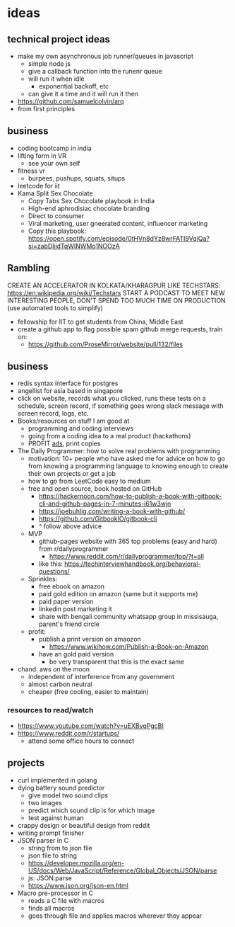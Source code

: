 # ideas
## technical project ideas
- make my own asynchronous job runner/queues in javascript
  - simple node js
  - give a callback function into the runenr queue
  - will run it when idle
    - exponential backoff, etc
  - can give it a time and it will run it then
- https://github.com/samuelcolvin/arq
- from first principles
## business
- coding bootcamp in india
- lifting form in VR
  - see your own self
- fitness vr
  - burpees, pushups, squats, situps
- leetcode for iit
- Kama Split Sex Chocolate
  - Copy Tabs Sex Chocolate playbook in India
  - High-end aphrodisiac chocolate branding
  - Direct to consumer
  - Viral marketing, user gneerated content, influencer marketing
  - Copy this playbook: https://open.spotify.com/episode/0tHVn8dYz8wrFATI9VqiQa?si=zabDljjdTqWINWMo1NOOzA

## Rambling
CREATE AN ACCELERATOR IN KOLKATA/KHARAGPUR
LIKE TECHSTARS: https://en.wikipedia.org/wiki/Techstars
START A PODCAST TO MEET NEW INTERESTING PEOPLE, DON'T SPEND TOO MUCH TIME ON PRODUCTION (use automated tools to simplify)
- fellowship for IIT to get students from China, Middle East
- create a github app to flag possible spam github merge requests, train on:
  - https://github.com/ProseMirror/website/pull/132/files 
## business
- redis syntax interface for postgres
- angellist for asia based in singapore
- click on website, records what you clicked, runs these tests on a schedule, screen record, if something goes wrong slack message with screen record, logs, etc.
- Books/resources on stuff I am good at
  - programming and coding interviews
  - going from a coding idea to a real product (hackathons)
  - PROFIT [ads](https://techinterviewhandbook.org/best-practice-questions/), print copies
- The Daily Programmer: how to solve real problems with programming
  - motivation: 10+ people who have asked me for advice on how to go from knowing a programming language to knowing enough to create their own projects or get a job
  - how to go from LeetCode easy to medium
  - free and open source, book hosted on GitHub
    - https://hackernoon.com/how-to-publish-a-book-with-gitbook-cli-and-github-pages-in-7-minutes-i61w3wjn
    - https://joebuhlig.com/writing-a-book-with-github/
    - https://github.com/GitbookIO/gitbook-cli
    - ^ follow above advice
  - MVP
    - github-pages website with 365 top problems (easy and hard) from r/dailyprogrammer
      - https://www.reddit.com/r/dailyprogrammer/top/?t=all
    - like this: https://techinterviewhandbook.org/behavioral-questions/
  - Sprinkles:
    - free ebook on amazon
    - paid gold edition on amazon (same but it supports me)
    - paid paper version
    - linkedin post marketing it
    - share with bengali community whatsapp group in missisauga, parent's friend circle
  - profit:
    - publish a print version on amaozon
      - https://www.wikihow.com/Publish-a-Book-on-Amazon
    - have an gold paid version
      - be very transparent that this is the exact same
- chand: aws on the moon
  - independent of interference from any government
  - almost carbon neutral 
  - cheaper (free cooling, easier to maintain)
### resources to read/watch
- https://www.youtube.com/watch?v=uEXByqPgcBI
- https://www.reddit.com/r/startups/
  - attend some office hours to connect
## projects
- curl implemented in golang
- dying battery sound predictor
  - give model two sound clips
  - two images
  - predict which sound clip is for which image
  - test against human
- crappy design or beautiful design from reddit
- writing prompt finisher
- JSON parser in C
  - string from to json file
  - json file to string
  - https://developer.mozilla.org/en-US/docs/Web/JavaScript/Reference/Global_Objects/JSON/parse
  - js: JSON.parse
  - https://www.json.org/json-en.html 
- Macro pre-processor in C
  - reads a C file with macros
  - finds all macros
  - goes through file and applies macros wherever they appear  
